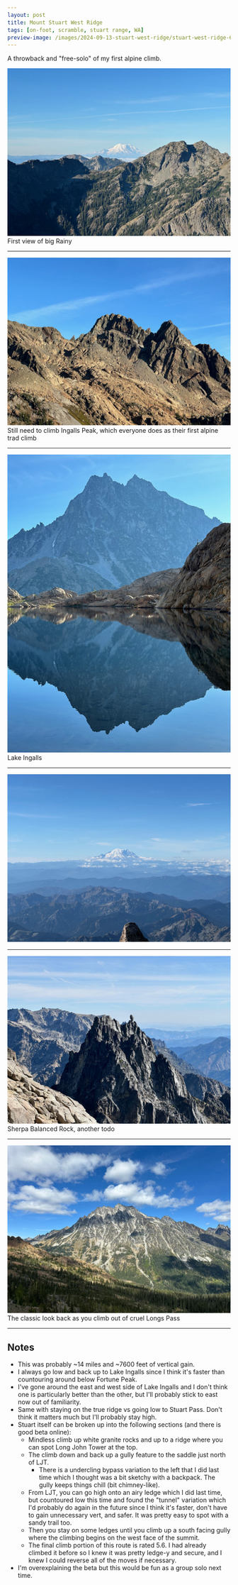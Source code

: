 ```yaml
---
layout: post
title: Mount Stuart West Ridge
tags: [on-foot, scramble, stuart range, WA]
preview-image: /images/2024-09-13-stuart-west-ridge/stuart-west-ridge-6.jpg
---
```


A throwback and "free-solo" of my first alpine climb.

<!--more-->

![stuart-west-ridge-1.jpg](/images/2024-09-13-stuart-west-ridge/stuart-west-ridge-1.jpg)
First view of big Rainy

---

![stuart-west-ridge-2.jpg](/images/2024-09-13-stuart-west-ridge/stuart-west-ridge-2.jpg)
Still need to climb Ingalls Peak, which everyone does as their first alpine trad climb

---

![stuart-west-ridge-3.jpg](/images/2024-09-13-stuart-west-ridge/stuart-west-ridge-3.jpg)
Lake Ingalls

---

![stuart-west-ridge-4.jpg](/images/2024-09-13-stuart-west-ridge/stuart-west-ridge-4.jpg)

---

![stuart-west-ridge-5.jpg](/images/2024-09-13-stuart-west-ridge/stuart-west-ridge-5.jpg)
Sherpa Balanced Rock, another todo

---

![stuart-west-ridge-6.jpg](/images/2024-09-13-stuart-west-ridge/stuart-west-ridge-6.jpg)
The classic look back as you climb out of cruel Longs Pass

---

## Notes
* This was probably ~14 miles and ~7600 feet of vertical gain.
* I always go low and back up to Lake Ingalls since I think it's faster than countouring around below Fortune Peak.
* I've gone around the east and west side of Lake Ingalls and I don't think one is particularly better than the other, but I'll probably stick to east now out of familiarity.
* Same with staying on the true ridge vs going low to Stuart Pass. Don't think it matters much but I'll probably stay high.
* Stuart itself can be broken up into the following sections (and there is good beta online):
  * Mindless climb up white granite rocks and up to a ridge where you can spot Long John Tower at the top.
  * The climb down and back up a gully feature to the saddle just north of LJT.
    * There is a undercling bypass variation to the left that I did last time which I thought was a bit sketchy with a backpack. The gully keeps things chill (bit chimney-like).
  * From LJT, you can go high onto an airy ledge which I did last time, but countoured low this time and found the "tunnel" variation which I'd probably do again in the future since I think it's faster, don't have to gain unnecessary vert, and safer. It was pretty easy to spot with a sandy trail too.
  * Then you stay on some ledges until you climb up a south facing gully where the climbing begins on the west face of the summit.
  * The final climb portion of this route is rated 5.6. I had already climbed it before so I knew it was pretty ledge-y and secure, and I knew I could reverse all of the moves if necessary.
* I'm overexplaining the beta but this would be fun as a group solo next time.

